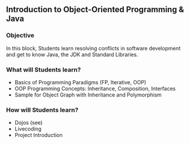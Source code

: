 ## Introduction to Object-Oriented Programming & Java

### Objective

In this block, Students learn resolving conflicts in software development and get to know Java, the JDK and Standard Libraries.

### What will Students learn?

* Basics of Programming Paradigms (FP, Iterative, OOP)
* OOP Programming Concepts: Inheritance, Composition, Interfaces
* Sample for Object Graph with Inheritance and Polymorphism

### How will Students learn?

* Dojos (see)
* Livecoding
* Project Introduction
